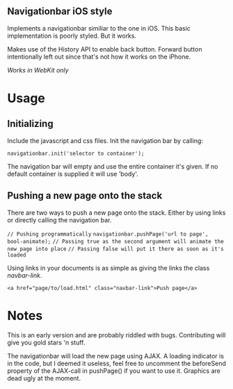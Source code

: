 Navigationbar iOS style
-----------------------

Implements a navigationbar similiar to the one in iOS. This basic
implementation is poorly styled. But it works.

Makes use of the History API to enable back button. Forward button 
intentionally left out since that's not how it works on the iPhone.

*Works in WebKit only*

# Usage
## Initializing
Include the javascript and css files. Init the navigation bar by calling:

   `navigationbar.init('selector to container');`

The navigation bar will empty and use the entire container it's given. If no
default container is supplied it will use 'body'.

## Pushing a new page onto the stack
There are two ways to push a new page onto the stack. Either by using links
or directly calling the navigation bar.

   `// Pushing programmatically`
   `navigationbar.pushPage('url to page', bool-animate);`
   `// Passing true as the second argument will animate the new page into place`
   `// Passing false will put it there as soon as it's loaded`

Using links in your documents is as simple as giving the links the class
*navbar-link*.

   `<a href="page/to/load.html" class="navbar-link">Push page</a>`


# Notes
This is an early version and are probably riddled with bugs. Contributing will
give you gold stars 'n stuff.

The navigationbar will load the new page using AJAX. A loading indicator is in
the code, but I deemed it useless, feel free to uncomment the beforeSend
property of the AJAX-call in pushPage() if you want to use it. Graphics are
dead ugly at the moment.